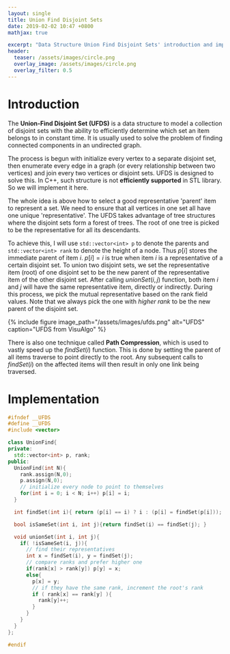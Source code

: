 ```yaml
---
layout: single
title: Union Find Disjoint Sets
date: 2019-02-02 10:47 +0800
mathjax: true

excerpt: "Data Structure Union Find Disjoint Sets' introduction and implementation in C++"
header:
  teaser: /assets/images/circle.png
  overlay_image: /assets/images/circle.png
  overlay_filter: 0.5
---
```

# Introduction
The **Union-Find Disjoint Set (UFDS)** is a data structure to model a collection of disjoint sets with the ability
to efficiently determine which set an item belongs to in constant time. It is usually used to solve the problem of finding connected
components in an undirected graph.

The process is begun with initialize every vertex to a separate disjoint set, then enumerate every edge in a graph (or every relationship between
two vertices) and join every two vertices or disjoint sets. UFDS is designed to solve this. In C++, such structure is not **efficiently supported**
in STL library. So we will implement it here.

The whole idea is above how to select a good representative 'parent' item to represent a set. We need to ensure that all vertices in one 
set all have one unique 'representative'. The UFDS takes advantage of tree structures where the disjoint sets form a forest of trees. 
The root of one tree is picked to be the representative for all its descendants.

To achieve this, I will use ```std::vector<int> p``` to denote the parents and ```std::vector<int> rank``` to denote the height of a node.
Thus $p[i]$ stores the immediate parent of item $i$. $p[i] = i$ is true when item $i$ is a representative of a certain disjoint set. To union two disjoint sets,
we set the representative item (root) of one disjoint set to be the new parent of the representative item of the other disjoint set. After calling $unionSet(i, j)$
function, both item $i$ and $j$ will have the same representative item, directly or indirectly. During this process, we pick the mutual representative
based on the rank field values. Note that we always pick the one with *higher rank* to be the new parent of the disjoint set.

{% include figure image_path="/assets/images/ufds.png" alt="UFDS" caption="UFDS from VisuAlgo" %}

There is also one technique called **Path Compression**, which is used to vastly speed up the $findSet(i)$ function. This is done by setting the parent
of all items traverse to point directly to the root. Any subsequent calls to $findSet(i)$ on the affected items will then result in only one link being traversed.

# Implementation
```c++
#ifndef __UFDS
#define __UFDS
#include <vector>

class UnionFind{
private:
  std::vector<int> p, rank;
public:
  UnionFind(int N){
    rank.assign(N,0);
    p.assign(N,0);
    // initialize every node to point to themselves
    for(int i = 0; i < N; i++) p[i] = i;
  }

  int findSet(int i){ return (p[i] == i) ? i : (p[i] = findSet(p[i])); }

  bool isSameSet(int i, int j){return findSet(i) == findSet(j); }

  void unionSet(int i, int j){
    if( !isSameSet(i, j)){
      // find their representatives
      int x = findSet(i), y = findSet(j);
      // compare ranks and prefer higher one
      if(rank[x] > rank[y]) p[y] = x;
      else{
        p[x] = y;
        // if they have the same rank, increment the root's rank
        if ( rank[x] == rank[y] ){
          rank[y]++;
        }
      }
    }
  }
};

#endif

```



